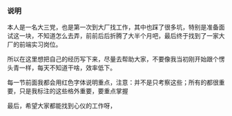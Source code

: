 ### 说明 

本人是一名大三党，也是第一次到大厂找工作，其中也踩了很多坑，特别是准备面试这一块，不知道怎么去弄，前前后后折腾了大半个月吧，最后终于找到了一家大厂的前端实习岗位。

所以在这里想把自己的经历写下来，尽量去帮助大家，不要像我当初刚开始跟个愣头青一样，每天不知道干啥，效率低下。

每一节前面我都会用红色字体说明重点，注意：并不是只考察这些；所有的都很重要，只是我标注的这些格外重要，要重点掌握


最后，希望大家都能找到心仪的工作呀，
